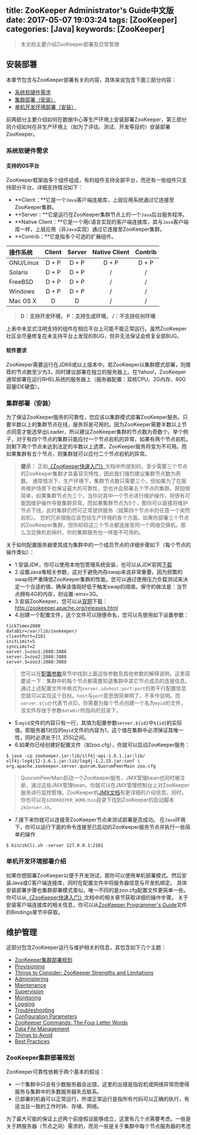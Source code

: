 title: ZooKeeper Administrator's Guide中文版
date: 2017-05-07 19:03:24
tags: [ZooKeeper]
categories: [Java]
keywords: [ZooKeeper]
---
> 本文档主要介绍ZooKeeper部署及日常管理

## 安装部署
本章节包含与ZooKeeper部署有关的内容，具体来说包含下面三部分内容：

* [系统软硬件需求](#1.1)
* [集群部署（安装）](#1.2)
* [单机开发环境部署（安装）](#1.3)

前两部分主要介绍如何在数据中心等生产环境上安装部署ZooKeeper，第三部分则介绍如何在非生产环境上（如为了评估、测试、开发等目的）安装部署ZooKeeper。

### 系统软硬件需求<span id="1.1"></span>
#### 支持的OS平台
ZooKeeper框架由多个组件组成，有的组件支持全部平台，而还有一些组件只支持部分平台，详细支持情况如下：

* **Client：**它是一个`Java`客户端连接库，上层应用系统通过它连接至ZooKeeper集群。
* **Server：**它是运行在ZooKeeper集群节点上的一个`Java`后台服务程序。
* **Native Client：**它是一个用`C`语言实现的客户端连接库，其与`Java`客户端库一样，上层应用（非`Java`实现）通过它连接至ZooKeeper集群。
* **Contrib：**它是指多个可选的扩展组件。

|操作系统|Client|Server|Native Client|Contrib|
|:-|:-:|:-:|:-:|:-:|
|GNU/Linux|D + P|D + P|D + P|D + P|
|Solaris|D + P|D + P|/|/|
|FreeBSD|D + P|D + P|/|/|
|Windows|D + P|D + P|/|/|
|Mac OS X|D|D|/|/|

<!--More-->

> **D：支持开发环境， P：支持生成环境， /：不支持任何环境**

上表中未显式注明支持的组件在相应平台上可能不能正常运行。虽然ZooKeeper社区会尽量修复在未支持平台上发现的BUG，但并无法保证会修复全部BUG。

#### 软件要求
ZooKeeper需要运行在JDK6或以上版本中。若ZooKeeper以集群模式部署，则推荐的节点数至少为3，同时建议部署在独立的服务器上。在Yahoo!，ZooKeeper通常部署在运行RHEL系统的服务器上（服务器配置：双核CPU、2G内存、80G容量IDE硬盘）。

### 集群部署（安装）<span id="1.2"></span>
为了保证ZooKeeper服务的可靠性，您应该以集群模式部署ZooKeeper服务。只要半数以上的集群节点在线，服务将是可用的。因为ZooKeeper需要半数以上节点同意才能选举出Leader，所以建议ZooKeeper集群的节点数为奇数个。举个例子，对于有四个节点的集群只能应付一个节点宕机的异常，如果有两个节点宕机，则剩下两个节点未达到法定的半数以上选票，ZooKeeper服务将变为不可用。而如果集群有五个节点，则集群就可以应付二个节点宕机的异常。
> **提示：**
> 正如[《ZooKeeper快速入门》][1]文档中所提到的，至少需要三个节点的ZooKeeper集群才具备容灾特性，因此我们强烈建议集群节点数为奇数。
> 通常情况下，生产环境下，集群节点数只需要三个。但如果为了在服务维护场景下也保证最大的可靠性，您也许会部署五个节点的集群。原因很简单，如果集群节点为三个，当你对其中一个节点进行维护操作，将很有可能因维护操作导致集群异常。而如果集群节点为5个，那你可以直接将维护节点下线，此时集群仍然可正常提供服务（就算四个节点中的任意一个突然宕机）。
> 您的冗余措施应该包括生产环境的各个方面。如果你部署三个节点的ZooKeeper集群，但你却将这三个节点都连接至同一个网络交换机，那么当交换机宕掉时，你的集群服务也一样是不可用的。

关于如何配置服务器使其成为集群中的一个成员节点的详细步骤如下（每个节点的操作类似）：

* 1.安装JDK，你可以使用本地包管理系统安装，也可以从JDK官网[下载][2]
* 2.设置Java堆相关参数，这对于避免内存swap来说非常重要。因为频繁的swap将严重降低ZooKeeper集群的性能。您可以通过使用压力负载测试来决定一个合适的值，确保该值刚好低于触发swap的阈值。保守的做法是：当节点拥有4G的内存，则设置-xmx=3G。
* 3.安装ZooKeeper，您可以从[官网][3]下载：http://zookeeper.apache.org/releases.html
* 4.创建一个配置文件，这个文件可以随便命名，您可以先使用如下设置参数：

```
tickTime=2000
dataDir=/var/lib/zookeeper/
clientPort=2181
initLimit=5
syncLimit=2
server.1=zoo1:2888:3888
server.2=zoo2:2888:3888
server.3=zoo3:2888:3888
```

> 您可以在[配置参数](#2.10)章节中找到上面这些参数及其他参数的解释说明。这里简要说一下：集群中的每个节点都需要知道集群中其它节点成员的连接信息。通过上述配置文件中格式为`server.id=host:port:port`的若干行配置信息您就可以实现这个目标。`host`与`port`意思很简单明了，不多作说明。而`server.${id}`代表节点ID，你需要为每个节点创建一个名为`myid`的文件，该文件存放于参数`dataDir`所指向的目录下。

* 5.`myid`文件的内容只有一行，其值为配置参数`server.${id}`中`${id}`的实际值。即服务器1对应的`myid`文件的内容为1，这个值在集群中必须保证其唯一性，同时必须处于[1, 255]之间。
* 6.如果你已经创建好配置文件（如zoo.cfg），你就可以启动ZooKeeper服务：

```
$ java -cp zookeeper.jar:lib/slf4j-api-1.6.1.jar:lib/
slf4j-log4j12-1.6.1.jar:lib/log4j-1.2.15.jar:conf \
org.apache.zookeeper.server.quorum.QuorumPeerMain zoo.cfg
```

> QuorumPeerMain启动一个ZooKeeper服务，JMX管理bean也同时被注册，通过这些JMX管理bean，你就可以在JMX管理控制台上对ZooKeeper服务进行监控管理。ZooKeeper的[JMX文档][4]有更详细的介绍信息。同时，你也可以在`$ZOOKEEPER_HOME/bin`目录下找到ZooKeeper的启动脚本`zkServer.sh`。

* 7.接下来你就可以连接至ZooKeeper节点来测试部署是否成功。
在`Java`环境下，你可以运行下面的命令连接至已启动的ZooKeeper服务节点并执行一些简单的操作

```
$ bin/zkCli.sh -server 127.0.0.1:2181
```

### 单机开发环境部署介绍<span id="1.3"></span>
如果你想部署ZooKeeper以便于开发测试，那你可以使用单机部署模式。然后安装Java或C客户端连接库，同时在配置文件中将服务器信息与开发机绑定。
具体安装部署步骤也集群部署模式类似，唯一不同的是zoo.cfg配置文件更简单一些。你可以从[《ZooKeeper快速入门》][1]文档中的相关章节获取详细的操作步骤。
关于安装客户端连接库的相关信息，你可以从[ZooKeeper Programmer's Guide][5]文件的Bindings章节中获取。

## 维护管理
这部分包含ZooKeeper运行与维护相关的信息，其包含如下几个主题：
 
* [ZooKeeper集群部署规划](#2.1)
* [Provisioning](#2.2)
* [Things to Consider: ZooKeeper Strengths and Limitations](#2.3)
* [Administering](#2.4)
* [Maintenance](#2.5)
* [Supervision](#2.6)
* [Monitoring](#2.7)
* [Logging](#2.8)
* [Troubleshooting](#2.9)
* [Configuration Parameters](#2.10)
* [ZooKeeper Commands: The Four Letter Words](#2.11)
* [Data File Management](#2.12)
* [Things to Avoid](#2.13)
* [Best Practices](#2.14)

### ZooKeeper集群部署规划<span id="2.1"></span>
ZooKeeper可靠性依赖于两个基本的假设：

* 一个集群中只会有少数服务器会出错，这里的出错是指宕机或网络异常而使得服务与集群中的多数服务器失去联系。
* 已部署的机器可以正常运行，所谓正常运行是指所有代码可以正确的执行，有适当且一致的工作时钟、存储、网络。

为了最大可能的保证上述两个前提假设能够成立，这里有几个点需要考虑。一些是关于跨服务器（节点之间）需求的，而另一些是关于集群中每个节点服务器的考虑


[1]: https://zookeeper.apache.org/doc/r3.4.10/zookeeperStarted.html
[2]: http://java.sun.com/javase/downloads/index.jsp
[3]: http://zookeeper.apache.org/releases.html
[4]: https://zookeeper.apache.org/doc/r3.4.10/zookeeperJMX.html
[5]: https://zookeeper.apache.org/doc/r3.4.10/zookeeperProgrammers.html
[6]: https://zookeeper.apache.org/doc/r3.4.10/api/index.html
[7]: http://logging.apache.org/log4j/1.2/manual.html#defaultInit

